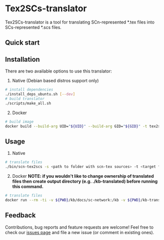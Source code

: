 # Tex2SCs-translator

Tex2SCs-translator is a tool for translating SCn-represented *.tex files into SCs-represented *.scs files.

## Quick start

## Installation

  There are two available options to use this translator:
  
  1. Native (Debian based distros support only)
  ```sh
  # install dependencies
  ./install_deps_ubuntu.sh [--dev]
  # build translator
  ./scripts/make_all.sh
  ```

  2. Docker
  ```sh
  # build image
  docker build --build-arg UID="${UID}" --build-arg GID="${GID}" -t tex2scs:latest .
  ```
  
## Usage

  1. Native
  ```sh
  # translate files
  ./bin/scn-tex2scs -s <path to folder with scn-tex sources> -t <target folder for translated scs sources>
  ```
  
  2. Docker
  **NOTE: if you wouldn't like to change ownership of translated files then create output directory (e.g. ./kb-translated) before running this command.**
  ```sh
  # translate files
  docker run --rm -ti -v ${PWD}/kb/docs/sc-network:/kb -v ${PWD}/kb-translated:/kb-translated tex2scs:latest
  ```

## Feedback

Contributions, bug reports and feature requests are welcome!
Feel free to check our [issues page](https://github.com/ostis-ai/tex2scs-translator/issues) and file a new issue (or comment in existing ones).
